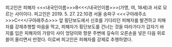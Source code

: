 피고인은 피해자 <<<내국인이름>>>B<<</내국인이름>>>(가명, 여, 18세)과 서로 모르는 사이이다.
피고인은 2019. 5. 27. 22:10경 서울 송파구 <<<구아래주소>>>C<<</구아래주소>>> 앞 횡단보도에서 신호를 기다리던 피해자를 발견하고 피해자를 강제추행할 마음을 먹고, 피해자가 횡단보도를 건너는 것을 따라가다가 갑자기 바지를 입은 피해자의 가랑이 사이 엉덩이와 항문 주변에 깊숙이 오른손을 넣은 다음 위로 쓸어 올리면서 만졌다.
이로써 피고인은 피해자를 강제로 추행하였다.